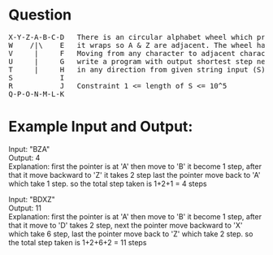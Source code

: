# Question
<pre>
X-Y-Z-A-B-C-D   There is an circular alphabet wheel which print A to Z in sequence,  
W    /|\    E   it wraps so A & Z are adjacent. The wheel had a pointer that is initially at 'A' 
V     |     F   Moving from any character to adjacent character in any direction takes 1 step 
U     |     G   write a program with output shortest step needed to travel  
T     |     H   in any direction from given string input (S)
S           I  
R           J   Constraint 1 <= length of S <= 10^5
Q-P-O-N-M-L-K
</pre>
# Example Input and Output:  
Input: "BZA"  
Output: 4  
Explanation: first the pointer is at 'A' then move to 'B' it become 1 step, after that it move backward to 'Z' it takes 2 step last the pointer move back to 'A' which take 1 step. so the total step taken is 1+2+1 = 4 steps  
  
Input: "BDXZ"  
Output: 11  
Explanation: first the pointer is at 'A' then move to 'B' it become 1 step, after that it move to 'D' takes 2 step, next the pointer move backward to 'X' which take 6 step, last the pointer move back to 'Z' which take 2 step. so the total step taken is 1+2+6+2 = 11 steps  
